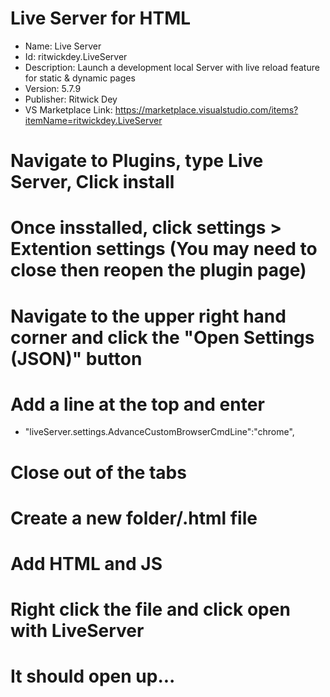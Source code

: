# Live Server for HTML

- Name: Live Server
- Id: ritwickdey.LiveServer
- Description: Launch a development local Server with live reload feature for static & dynamic pages
- Version: 5.7.9
- Publisher: Ritwick Dey
- VS Marketplace Link: https://marketplace.visualstudio.com/items?itemName=ritwickdey.LiveServer

# Navigate to Plugins, type Live Server, Click install

# Once insstalled, click settings > Extention settings (You may need to close then reopen the plugin page)

# Navigate to the upper right hand corner and click the "Open Settings (JSON)" button

# Add a line at the top and enter

- "liveServer.settings.AdvanceCustomBrowserCmdLine":"chrome",

# Close out of the tabs

# Create a new folder/.html file

# Add HTML and JS

# Right click the file and click open with LiveServer

# It should open up...
